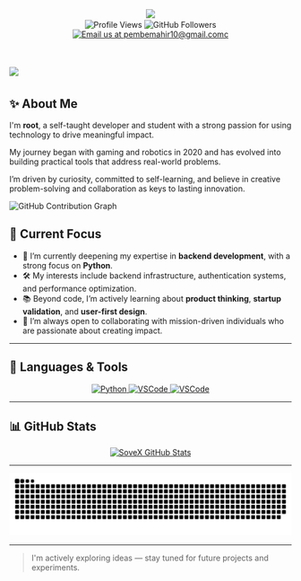 <div id="header" align="center">
    <img src="https://media.giphy.com/media/M9gbBd9nbDrOTu1Mqx/giphy.gif" width="100"/>
</div>

<div align="center">
    <img src="https://komarev.com/ghpvc/?username=pmbroot&style=plastic" alt="Profile Views"/>
    <img src="https://img.shields.io/github/followers/pmbroot?style=social&label=Followers&cacheSeconds=0" alt="GitHub Followers"/>
</div>

<div id="badges" align="center">
    <a href="mailto:pembemahir10@gmail.com">
        <img src="https://img.shields.io/badge/Email%20Me-3A76F0?style=for-the-badge&logo=gmail&logoColor=white" alt="Email us at pembemahir10@gmail.comc">
    </a>
</div>


<h1>
    <img src="https://readme-typing-svg.herokuapp.com/?font=Righteous&size=35&width=500&height=70&duration=4000&color=7E57C2&lines=Hi!+I'm+root+👋" />
</h1>


## ✨ About Me

I'm **root**, a self-taught developer and student with a strong passion for using technology to drive meaningful impact. 

My journey began with gaming and robotics in 2020 and has evolved into building practical tools that address real-world problems. 

I’m driven by curiosity, committed to self-learning, and believe in creative problem-solving and collaboration as keys to lasting innovation.

![GitHub Contribution Graph](https://github-readme-activity-graph.vercel.app/graph?username=pmbroot&theme=tokyo-night&hide_border=true&hide_title=false&area=true&custom_title=Contribution%20Graph%20In%20All%20Repo)

## 🧠 Current Focus

- 🌱 I’m currently deepening my expertise in **backend development**, with a strong focus on **Python**. 
- 🛠️ My interests include backend infrastructure, authentication systems, and performance optimization. 
- 📚 Beyond code, I’m actively learning about **product thinking**, **startup validation**, and **user-first design**. 
- 🤝 I’m always open to collaborating with mission-driven individuals who are passionate about creating impact.

---

## 🧩 Languages & Tools
<p align="center">
    <a href="https://www.python.org/" target="_blank">
        <img src="https://skillicons.dev/icons?i=python" alt="Python" />
    </a>
    <a href="https://code.visualstudio.com/" target="_blank">
        <img src="https://skillicons.dev/icons?i=vscode" alt="VSCode" />
    </a>
    <a href="https://www.djangoproject.com/" target="_blank">
        <img src="https://skillicons.dev/icons?i=django" alt="VSCode" />
    </a>
</p>

---

## 📊 GitHub Stats

<div align="center">
    <a href="https://github.com/sovexlabs/github-readme-stats">
        <img alt="SoveX GitHub Stats" src="https://github-readme-stats.vercel.app/api/?username=pmbroot&show_icons=true&count_private=true&theme=tokyo-night&hide_border=true"/>
    </a>
</div>

---

![Snake Animation](https://github.com/pmbroot/pmbroot/blob/main/assets/github-snake.svg)

---

> I'm actively exploring ideas — stay tuned for future projects and experiments.